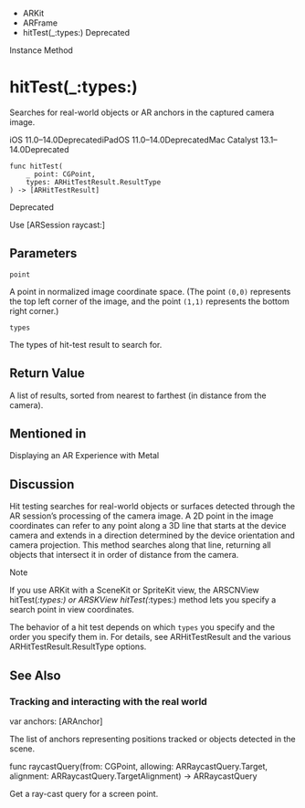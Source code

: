 

- ARKit
- ARFrame
-  hitTest(\_:types:) Deprecated

Instance Method

# hitTest(\_:types:)

Searches for real-world objects or AR anchors in the captured camera image.

iOS 11.0–14.0DeprecatediPadOS 11.0–14.0DeprecatedMac Catalyst 13.1–14.0Deprecated

``` source
func hitTest(
    _ point: CGPoint,
    types: ARHitTestResult.ResultType
) -> [ARHitTestResult]
```

Deprecated

Use \[ARSession raycast:\]

## Parameters 

`point`  

A point in normalized image coordinate space. (The point `(0,0)` represents the top left corner of the image, and the point `(1,1)` represents the bottom right corner.)

`types`  

The types of hit-test result to search for.

## Return Value

A list of results, sorted from nearest to farthest (in distance from the camera).

## Mentioned in 

Displaying an AR Experience with Metal

## Discussion

Hit testing searches for real-world objects or surfaces detected through the AR session’s processing of the camera image. A 2D point in the image coordinates can refer to any point along a 3D line that starts at the device camera and extends in a direction determined by the device orientation and camera projection. This method searches along that line, returning all objects that intersect it in order of distance from the camera.

Note

If you use ARKit with a SceneKit or SpriteKit view, the ARSCNView hitTest(_:types:) or ARSKView hitTest(_:types:) method lets you specify a search point in view coordinates.

The behavior of a hit test depends on which `types` you specify and the order you specify them in. For details, see ARHitTestResult and the various ARHitTestResult.ResultType options.

## See Also

### Tracking and interacting with the real world

var anchors: [ARAnchor]

The list of anchors representing positions tracked or objects detected in the scene.

func raycastQuery(from: CGPoint, allowing: ARRaycastQuery.Target, alignment: ARRaycastQuery.TargetAlignment) -> ARRaycastQuery

Get a ray-cast query for a screen point.

